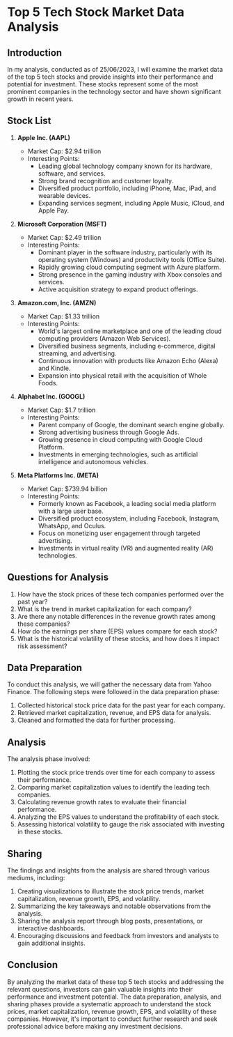 # Top 5 Tech Stock Market Data Analysis

## Introduction
In my analysis, conducted as of 25/06/2023, I will examine the market data of the top 5 tech stocks and provide insights into their performance and potential for investment. These stocks represent some of the most prominent companies in the technology sector and have shown significant growth in recent years.

## Stock List

1. **Apple Inc. (AAPL)**
   - Market Cap: $2.94 trillion
   - Interesting Points:
     - Leading global technology company known for its hardware, software, and services.
     - Strong brand recognition and customer loyalty.
     - Diversified product portfolio, including iPhone, Mac, iPad, and wearable devices.
     - Expanding services segment, including Apple Music, iCloud, and Apple Pay.

2. **Microsoft Corporation (MSFT)**
   - Market Cap: $2.49 trillion
   - Interesting Points:
     - Dominant player in the software industry, particularly with its operating system (Windows) and productivity tools (Office Suite).
     - Rapidly growing cloud computing segment with Azure platform.
     - Strong presence in the gaming industry with Xbox consoles and services.
     - Active acquisition strategy to expand product offerings.

3. **Amazon.com, Inc. (AMZN)**
   - Market Cap: $1.33 trillion
   - Interesting Points:
     - World's largest online marketplace and one of the leading cloud computing providers (Amazon Web Services).
     - Diversified business segments, including e-commerce, digital streaming, and advertising.
     - Continuous innovation with products like Amazon Echo (Alexa) and Kindle.
     - Expansion into physical retail with the acquisition of Whole Foods.

4. **Alphabet Inc. (GOOGL)**
   - Market Cap: $1.7 trillion
   - Interesting Points:
     - Parent company of Google, the dominant search engine globally.
     - Strong advertising business through Google Ads.
     - Growing presence in cloud computing with Google Cloud Platform.
     - Investments in emerging technologies, such as artificial intelligence and autonomous vehicles.

5. **Meta Platforms Inc. (META)**
   - Market Cap: $739.94 billion
   - Interesting Points:
     - Formerly known as Facebook, a leading social media platform with a large user base.
     - Diversified product ecosystem, including Facebook, Instagram, WhatsApp, and Oculus.
     - Focus on monetizing user engagement through targeted advertising.
     - Investments in virtual reality (VR) and augmented reality (AR) technologies.

## Questions for Analysis

1. How have the stock prices of these tech companies performed over the past year?
2. What is the trend in market capitalization for each company?
3. Are there any notable differences in the revenue growth rates among these companies?
4. How do the earnings per share (EPS) values compare for each stock?
5. What is the historical volatility of these stocks, and how does it impact risk assessment?

## Data Preparation

To conduct this analysis, we will gather the necessary data from Yahoo Finance. The following steps were followed in the data preparation phase:
1. Collected historical stock price data for the past year for each company.
2. Retrieved market capitalization, revenue, and EPS data for analysis.
3. Cleaned and formatted the data for further processing.

## Analysis

The analysis phase involved:
1. Plotting the stock price trends over time for each company to assess their performance.
2. Comparing market capitalization values to identify the leading tech companies.
3. Calculating revenue growth rates to evaluate their financial performance.
4. Analyzing the EPS values to understand the profitability of each stock.
5. Assessing historical volatility to gauge the risk associated with investing in these stocks.

## Sharing

The findings and insights from the analysis are shared through various mediums, including:
1. Creating visualizations to illustrate the stock price trends, market capitalization, revenue growth, EPS, and volatility.
2. Summarizing the key takeaways and notable observations from the analysis.
3. Sharing the analysis report through blog posts, presentations, or interactive dashboards.
4. Encouraging discussions and feedback from investors and analysts to gain additional insights.

## Conclusion
By analyzing the market data of these top 5 tech stocks and addressing the relevant questions, investors can gain valuable insights into their performance and investment potential. The data preparation, analysis, and sharing phases provide a systematic approach to understand the stock prices, market capitalization, revenue growth, EPS, and volatility of these companies. However, it's important to conduct further research and seek professional advice before making any investment decisions.

